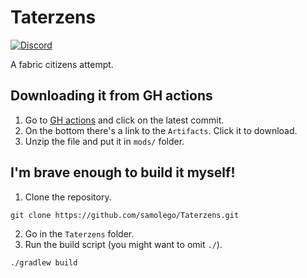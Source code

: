 # Taterzens
[![Discord](https://img.shields.io/discord/797713290545332235?logo=discord)](https://discord.gg/9PAesuHFnp)

A fabric citizens attempt.

## Downloading it from GH actions
1. Go to [GH actions](https://github.com/samolego/Taterzens/actions) and click on the latest commit.
2. On the bottom there's a link to the `Artifacts`. Click it to download.
3. Unzip the file and put it in `mods/` folder.

## I'm brave enough to build it myself!

1. Clone the repository.
```
git clone https://github.com/samolego/Taterzens.git
```

2. Go in the `Taterzens` folder.
3. Run the build script (you might want to omit `./`).
```
./gradlew build
```
